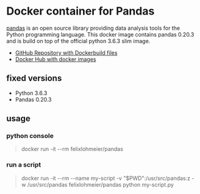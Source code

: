 # Docker container for Pandas

[pandas](http://pandas.pydata.org/) is an open source library providing data analysis tools for the Python programming language. This docker image contains pandas 0.20.3 and is build on top of the official python 3.6.3 slim image.

* [GitHub Repository with Dockerbuild files](https://github.com/felixlohmeier/pandas-docker)
* [Docker Hub with docker images](https://hub.docker.com/r/felixlohmeier/pandas/)

## fixed versions

* Python 3.6.3
* Pandas 0.20.3

## usage

### python console

> docker run -it --rm felixlohmeier/pandas

### run a script

> docker run -it --rm --name my-script -v "$PWD":/usr/src/pandas:z -w /usr/src/pandas felixlohmeier/pandas python my-script.py